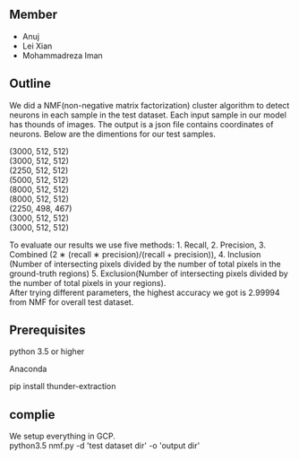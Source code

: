 ## Member 
* Anuj   
* Lei Xian  
* Mohammadreza Iman   
## Outline  
We did a NMF(non-negative matrix factorization) cluster algorithm to detect neurons in each sample in the test dataset. Each input sample in our model has thounds of images. The output is a json file contains coordinates of neurons. Below are the dimentions for our test samples.  
  
(3000, 512, 512)  
(3000, 512, 512)  
(2250, 512, 512)  
(5000, 512, 512)  
(8000, 512, 512)  
(8000, 512, 512)  
(2250, 498, 467)  
(3000, 512, 512)  
(3000, 512, 512)  
  
To evaluate our results we use five methods: 1. Recall, 2. Precision, 3. Combined (2 ∗ (recall ∗ precision)/(recall + precision)), 4. Inclusion (Number of intersecting pixels divided by the number of total pixels in the ground-truth regions) 5. Exclusion(Number of intersecting pixels divided by the number of total pixels in your regions).   
After trying different parameters, the highest accuracy we got is 2.99994 from NMF for overall test dataset.
 
## Prerequisites
python 3.5 or higher

Anaconda

pip install thunder-extraction  

## complie  
We setup everything in GCP.     
python3.5 nmf.py -d 'test dataset dir' -o 'output dir'  

